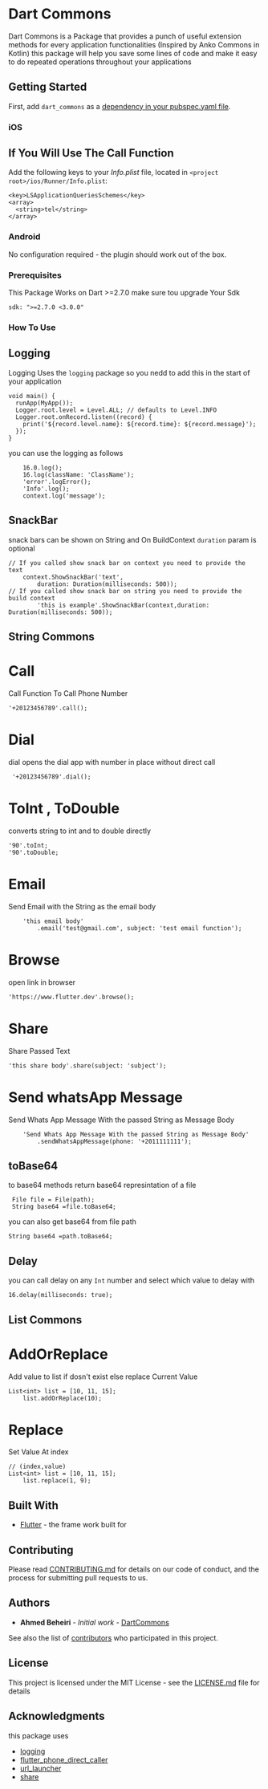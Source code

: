 # Dart Commons

Dart Commons is a Package that provides a punch of useful extension methods for every application functionalities (Inspired by Anko Commons in Kotlin)
this package will help you save some lines of code and make it easy to do repeated operations throughout your applications

## Getting Started

First, add `dart_commons` as a [dependency in your pubspec.yaml file](https://flutter.io/platform-plugins/).
### iOS

## If You Will Use The Call Function  
Add the following keys to your _Info.plist_ file, located in `<project root>/ios/Runner/Info.plist`:

```
<key>LSApplicationQueriesSchemes</key>
<array>
  <string>tel</string>
</array>
```

### Android

No configuration required - the plugin should work out of the box.


### Prerequisites

This Package Works on Dart >=2.7.0 make sure tou upgrade Your Sdk

```
sdk: ">=2.7.0 <3.0.0"
```

### How To Use

## Logging

Logging Uses the `logging` package so you nedd to add this in the start of your application

```
void main() {
  runApp(MyApp());
  Logger.root.level = Level.ALL; // defaults to Level.INFO
  Logger.root.onRecord.listen((record) {
    print('${record.level.name}: ${record.time}: ${record.message}');
  });
}
```
you can use the logging as follows

```
    16.0.log();
    16.log(className: 'ClassName');
    'error'.logError();
    'Info'.log();
    context.log('message');
```

## SnackBar
snack bars can be shown on String and On BuildContext
 `duration` param is optional

```
// If you called show snack bar on context you need to provide the text  
    context.ShowSnackBar('text',
        duration: Duration(milliseconds: 500));
// If you called show snack bar on string you need to provide the build context  
        'this is example'.ShowSnackBar(context,duration: Duration(milliseconds: 500));
```

## String Commons

# Call

Call Function To Call Phone Number 
```
'+20123456789'.call();
```

# Dial 
dial opens the dial app with number in place without direct call
```
 '+20123456789'.dial();
```


# ToInt , ToDouble

converts string to int and to double directly 
```
'90'.toInt;
'90'.toDouble;
```
# Email

Send Email with the String as the email body 
```
    'this email body'
        .email('test@gmail.com', subject: 'test email function');
```

# Browse
open link in browser
```
'https://www.flutter.dev'.browse();
```

# Share
Share Passed Text

```
'this share body'.share(subject: 'subject');
```

# Send whatsApp Message
Send Whats App Message With the passed String as Message Body

```
    'Send Whats App Message With the passed String as Message Body'
        .sendWhatsAppMessage(phone: '+2011111111');
```

## toBase64
to base64 methods return base64 represintation of a file 

```
 File file = File(path);
 String base64 =file.toBase64;   
```

you can also get base64 from file path
```
String base64 =path.toBase64;
```

## Delay
you can call delay on any `Int` number and select which value to delay with

```
16.delay(milliseconds: true);
```
## List Commons

# AddOrReplace
Add value to list if dosn't exist else replace Current Value
```
List<int> list = [10, 11, 15];
    list.addOrReplace(10);
```
# Replace
Set Value At index
```
// (index,value)
List<int> list = [10, 11, 15];
    list.replace(1, 9);
```

## Built With

* [Flutter](http://www.flutter.dev/) - the frame work built for

## Contributing

Please read [CONTRIBUTING.md](CONTRIBUTING.md) for details on our code of conduct, and the process for submitting pull requests to us.

## Authors

* **Ahmed Beheiri** - *Initial work* - [DartCommons](https://github.com/AhmedBeheiri/dart_commons)

See also the list of [contributors](https://github.com/AhmedBeheiri/dart_commons/graphs/contributors) who participated in this project.

## License

This project is licensed under the MIT License - see the [LICENSE.md](LICENSE.md) file for details

## Acknowledgments
 this package uses 
* [logging](https://pub.dev/packages/logging)
* [flutter_phone_direct_caller](https://pub.dev/packages/flutter_phone_direct_caller)
* [url_launcher](https://pub.dev/packages/url_launcher)
* [share](https://pub.dev/packages/share)


